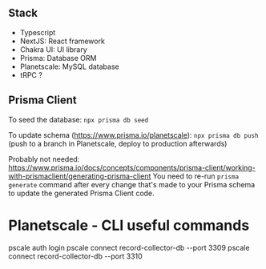 ## Stack

- Typescript
- NextJS: React framework
- Chakra UI: UI library
- Prisma: Database ORM
- Planetscale: MySQL database
- tRPC ?

## Prisma Client

To seed the database:
`npx prisma db seed`

To update schema (https://www.prisma.io/planetscale):
`npx prisma db push`
(push to a branch in Planetscale, deploy to production afterwards)

Probably not needed:
https://www.prisma.io/docs/concepts/components/prisma-client/working-with-prismaclient/generating-prisma-client
You need to re-run `prisma generate` command after every change that's made to your Prisma schema to update the generated Prisma Client code.

# Planetscale - CLI useful commands

pscale auth login
pscale connect record-collector-db --port 3309
pscale connect record-collector-db --port 3310
